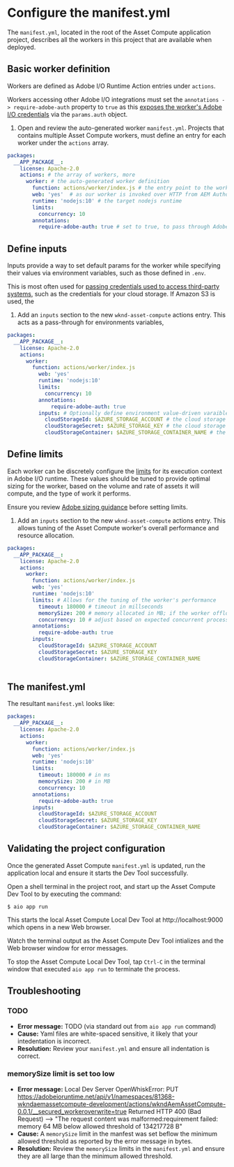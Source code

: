 

# Configure the manifest.yml

The `manifest.yml`, located in the root of the Asset Compute application project, describes all the workers in this project that are available when deployed.

## Basic worker definition

Workers are defined as Adobe I/O Runtime Action entries under `actions`.

Workers accessing other Adobe I/O integrations must set the `annotations -> require-adobe-auth` property to `true` as this [exposes the worker's Adobe I/O credentials](https://docs.adobe.com/content/help/en/asset-compute/using/extend/develop-custom-application.html#access-adobe-apis) via the `params.auth` object.

1. Open and review the auto-generated worker `manifest.yml`. Projects that contains multiple Asset Compute workers, must define an entry for each worker under the `actions` array.

```yml
packages:
  __APP_PACKAGE__:
    license: Apache-2.0
    actions: # the array of workers, more 
      worker: # the auto-generated worker definition
        function: actions/worker/index.js # the entry point to the worker 
        web: 'yes'  # as our worker is invoked over HTTP from AEM Author service
        runtime: 'nodejs:10' # the target nodejs runtime
        limits:
          concurrency: 10
        annotations:
          require-adobe-auth: true # set to true, to pass through Adobe I/O acces token/client id via params.auth in the worker
```          

## Define inputs 

Inputs provide a way to set default params for the worker while specifying their values via environment variables, such as those defined in `.env`.

This is most often used for [passing credentials used to access third-party systems](https://docs.adobe.com/content/help/en/asset-compute/using/extend/develop-custom-application.html#access-adobe-apis), such as the credentials for your cloud storage. If Amazon S3 is used, the 

1. Add an `inputs` section to the new `wknd-asset-compute` actions entry. This acts as a pass-through for environments variables, 

```yml
packages:
  __APP_PACKAGE__:
    license: Apache-2.0
    actions: 
      worker:
        function: actions/worker/index.js 
          web: 'yes' 
          runtime: 'nodejs:10'
          limits:
            concurrency: 10
          annotations:
              require-adobe-auth: true
          inputs: # Optionally define environment value-driven varaibles exposed in the worker via params object
            cloudStorageId: $AZURE_STORAGE_ACCOUNT # the cloud storage account defined by env variable AZURE_STORAGE_ACCOUNT (available in index.js via `params.cloudStoragId`)
            cloudStorageSecret: $AZURE_STORAGE_KEY # the cloud storage secret defined by env variable AZURE_STORAGE_KEY (available in index.js via `params.cloudStorageSecret`)
            cloudStorageContainer: $AZURE_STORAGE_CONTAINER_NAME # the cloud storage container name defined by env variables AZURE_STORAGE_CONTAINER_NAME (available in index.js via `params.cloudStorageContainer`)
``` 

## Define limits

Each worker can be discretely configure the [limits](https://www.adobe.io/apis/experienceplatform/runtime/docs.html#!adobedocs/adobeio-runtime/master/guides/system_settings.md) for its execution context in Adobe I/O runtime. These values should be tuned to provide optimal sizing for the worker, based on the volume and rate of assets it will compute, and the type of work it performs.

Ensure you review [Adobe sizing guidance](https://docs.adobe.com/content/help/en/asset-compute/using/extend/develop-custom-application.html#sizing-workers) before setting limits.

1. Add an `inputs` section to the new `wknd-asset-compute` actions entry. This allows tuning of the Asset Compute worker's overall performance and resource allocation.

```yml
packages:
  __APP_PACKAGE__:
    license: Apache-2.0
    actions: 
      worker:
        function: actions/worker/index.js 
        web: 'yes' 
        runtime: 'nodejs:10'
        limits: # Allows for the tuning of the worker's performance
          timeout: 180000 # timeout in millseconds 
          memorySize: 200 # memory allocated in MB; if the worker offloads heavy computational work to other Web services this number can be reduced
          concurrency: 10 # adjust based on expected concurrent processing and timeout 
        annotations:
          require-adobe-auth: true
        inputs: 
          cloudStorageId: $AZURE_STORAGE_ACCOUNT
          cloudStorageSecret: $AZURE_STORAGE_KEY
          cloudStorageContainer: $AZURE_STORAGE_CONTAINER_NAME
           
```    

## The manifest.yml

The resultant `manifest.yml` looks like:

```yml
packages:
  __APP_PACKAGE__:
    license: Apache-2.0
    actions: 
      worker:
        function: actions/worker/index.js 
        web: 'yes' 
        runtime: 'nodejs:10'
        limits:
          timeout: 180000 # in ms
          memorySize: 200 # in MB
          concurrency: 10 
        annotations:
          require-adobe-auth: true
        inputs: 
          cloudStorageId: $AZURE_STORAGE_ACCOUNT
          cloudStorageSecret: $AZURE_STORAGE_KEY
          cloudStorageContainer: $AZURE_STORAGE_CONTAINER_NAME
```    


## Validating the project configuration

Once the generated Asset Compute `manifest.yml` is updated, run the application local and ensure it starts the Dev Tool successfully.

Open a shell terminal in the project root, and start up the Asset Compute Dev Tool to by executing the command:

```
$ aio app run
```

This starts the local Asset Compute Local Dev Tool at http://localhost:9000 which opens in a new Web browser.

Watch the terminal output as the Asset Compute Dev Tool intializes and the Web browser window for error messages.

To stop the Asset Compute Local Dev Tool, tap `Ctrl-C` in the terminal window that executed `aio app run` to terminate the process.


## Troubleshooting

### TODO
+ __Error message:__ TODO (via standard out from `aio app run` command)
+ __Cause:__ Yaml files are white-spaced sensitive, it likely that your intedentation is incorrect.
+ __Resolution:__ Review your `manifest.yml` and ensure all indentation is correct.



### memorySize limit is set too low

+ __Error message:__  Local Dev Server OpenWhiskError: PUT https://adobeioruntime.net/api/v1/namespaces/81368-wkndaemassetcompute-development/actions/wkndAemAssetCompute-0.0.1/__secured_workeroverwrite=true Returned HTTP 400 (Bad Request) --> "The request content was malformed:requirement failed: memory 64 MB below allowed threshold of 134217728 B"
+ __Cause:__ A `memorySize` limit in the manfest was set beflow the minimum allowed threshold as reported by the error message in bytes.
+ __Resolution:__  Review the `memorySize` limits in the `manifest.yml` and ensure they are all large than the minimum allowed threshold.